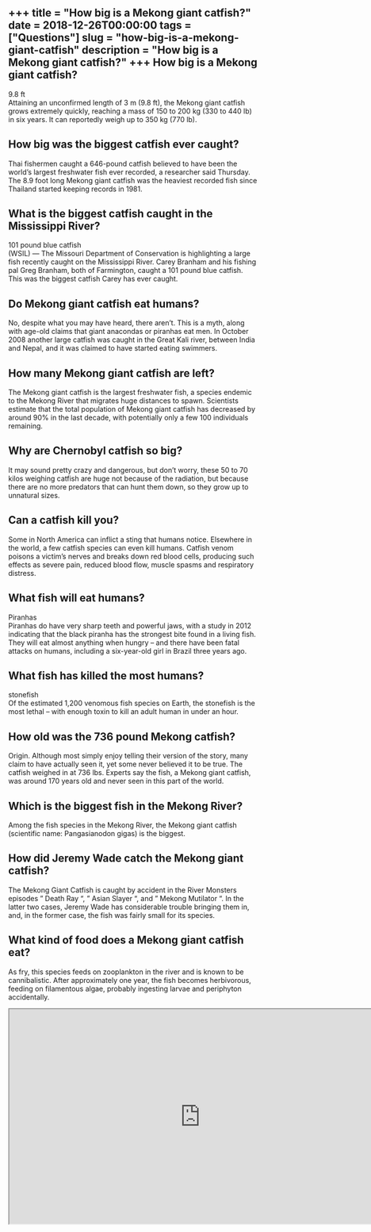 +++
title = "How big is a Mekong giant catfish?"
date = 2018-12-26T00:00:00
tags = ["Questions"]
slug = "how-big-is-a-mekong-giant-catfish"
description = "How big is a Mekong giant catfish?"
+++
How big is a Mekong giant catfish?
----------------------------------

9.8 ft  
Attaining an unconfirmed length of 3 m (9.8 ft), the Mekong giant catfish grows extremely quickly, reaching a mass of 150 to 200 kg (330 to 440 lb) in six years. It can reportedly weigh up to 350 kg (770 lb).

How big was the biggest catfish ever caught?
--------------------------------------------

Thai fishermen caught a 646-pound catfish believed to have been the world’s largest freshwater fish ever recorded, a researcher said Thursday. The 8.9 foot long Mekong giant catfish was the heaviest recorded fish since Thailand started keeping records in 1981.

What is the biggest catfish caught in the Mississippi River?
------------------------------------------------------------

101 pound blue catfish  
(WSIL) — The Missouri Department of Conservation is highlighting a large fish recently caught on the Mississippi River. Carey Branham and his fishing pal Greg Branham, both of Farmington, caught a 101 pound blue catfish. This was the biggest catfish Carey has ever caught.

Do Mekong giant catfish eat humans?
-----------------------------------

No, despite what you may have heard, there aren’t. This is a myth, along with age-old claims that giant anacondas or piranhas eat men. In October 2008 another large catfish was caught in the Great Kali river, between India and Nepal, and it was claimed to have started eating swimmers.

How many Mekong giant catfish are left?
---------------------------------------

The Mekong giant catfish is the largest freshwater fish, a species endemic to the Mekong River that migrates huge distances to spawn. Scientists estimate that the total population of Mekong giant catfish has decreased by around 90% in the last decade, with potentially only a few 100 individuals remaining.

Why are Chernobyl catfish so big?
---------------------------------

It may sound pretty crazy and dangerous, but don’t worry, these 50 to 70 kilos weighing catfish are huge not because of the radiation, but because there are no more predators that can hunt them down, so they grow up to unnatural sizes.

Can a catfish kill you?
-----------------------

Some in North America can inflict a sting that humans notice. Elsewhere in the world, a few catfish species can even kill humans. Catfish venom poisons a victim’s nerves and breaks down red blood cells, producing such effects as severe pain, reduced blood flow, muscle spasms and respiratory distress.

What fish will eat humans?
--------------------------

Piranhas  
Piranhas do have very sharp teeth and powerful jaws, with a study in 2012 indicating that the black piranha has the strongest bite found in a living fish. They will eat almost anything when hungry – and there have been fatal attacks on humans, including a six-year-old girl in Brazil three years ago.

What fish has killed the most humans?
-------------------------------------

stonefish  
Of the estimated 1,200 venomous fish species on Earth, the stonefish is the most lethal – with enough toxin to kill an adult human in under an hour.

How old was the 736 pound Mekong catfish?
-----------------------------------------

Origin. Although most simply enjoy telling their version of the story, many claim to have actually seen it, yet some never believed it to be true. The catfish weighed in at 736 lbs. Experts say the fish, a Mekong giant catfish, was around 170 years old and never seen in this part of the world.

Which is the biggest fish in the Mekong River?
----------------------------------------------

Among the fish species in the Mekong River, the Mekong giant catfish (scientific name: Pangasianodon gigas) is the biggest.

How did Jeremy Wade catch the Mekong giant catfish?
---------------------------------------------------

The Mekong Giant Catfish is caught by accident in the River Monsters episodes ” Death Ray “, ” Asian Slayer “, and ” Mekong Mutilator “. In the latter two cases, Jeremy Wade has considerable trouble bringing them in, and, in the former case, the fish was fairly small for its species.

What kind of food does a Mekong giant catfish eat?
--------------------------------------------------

As fry, this species feeds on zooplankton in the river and is known to be cannibalistic. After approximately one year, the fish becomes herbivorous, feeding on filamentous algae, probably ingesting larvae and periphyton accidentally.

<iframe allow="accelerometer; autoplay; clipboard-write; encrypted-media; gyroscope; picture-in-picture" allowfullscreen="" class="__youtube_prefs__  epyt-is-override  no-lazyload" data-no-lazy="1" data-origheight="433" data-origwidth="770" data-skipgform_ajax_framebjll="" height="433" id="_ytid_50357" loading="lazy" src="https://www.youtube.com/embed/UJ4SjsWj-dk?enablejsapi=1&autoplay=0&cc_load_policy=0&cc_lang_pref=&iv_load_policy=1&loop=0&modestbranding=0&rel=1&fs=1&playsinline=0&autohide=2&theme=dark&color=red&controls=1&" title="YouTube player" width="770"></iframe>